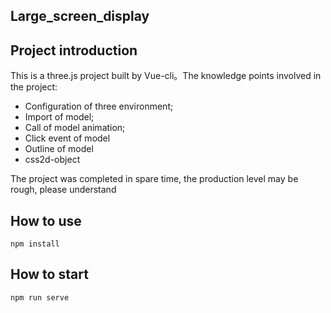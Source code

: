 ## Large_screen_display



##  Project introduction

This is a three.js project built by Vue-cli。The knowledge points involved in the project: 

- Configuration of three environment; 
- Import of model; 
- Call of model animation; 
- Click event of model 
- Outline of model 
- css2d-object



The project was completed in spare time, the production level may be rough, please understand



##  How to use

```
npm install
```



##  How to start

```
npm run serve
```






